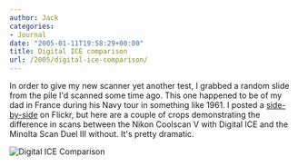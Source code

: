 ```yaml
---
author: Jack
categories:
- Journal
date: "2005-01-11T19:58:29+00:00"
title: Digital ICE comparison
url: /2005/digital-ice-comparison/
---
```


In order to give my new scanner yet another test, I grabbed a random slide from the pile I'd scanned some time ago. This one happened to be of my dad in France during his Navy tour in something like 1961. I posted a [side-by-side][1] on Flickr, but here are a couple of crops demonstrating the difference in scans between the Nikon Coolscan V with Digital ICE and the Minolta Scan Duel III without. It's pretty dramatic.

![Digital ICE Comparison][2]

 [1]: http://flickr.com/photos/jbaty/3262504/
 [2]: /images/blog/icecompare.jpg